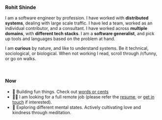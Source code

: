 ### Rohit Shinde

I am a software engineer by profession. I have worked with **distributed systems**, dealing with large scale traffic. I have led a team, worked as an individual contributor, and a consultant. I have worked across **multiple domains**, with **different tech stacks**. I am a **software generalist**, and pick up tools and languages based on the problem at hand.

I am **curious** by nature, and like to understand systems. Be it technical, sociological, or biological. When not working I read, scroll through /r/funny, or go on walks.

<br />

### Now
- 🤩 Building fun things. Check out [words or cents](https://wordsorcents.com)
- 🧑‍💻 I am looking for a full remote job (please refer the [resume](https://docs.google.com/document/d/1vZ3IXUG7qe-HxOIKYyszd-gcJnNOKPwPCG700-UfF7Q/edit?usp=sharing), or [get in touch](mailto:shinde.rohitt@gmail.com) if interested).
- 💜 Exploring different mental states. Actively cultivating love and kindness through meditation.

<br />

